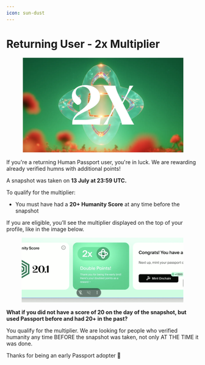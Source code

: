 ```yaml
---
icon: sun-dust
---
```


# Returning User - 2x Multiplier

<figure><img src="../../.gitbook/assets/image (57).png" alt=""><figcaption></figcaption></figure>

If you're a returning Human Passport user, you're in luck. We are rewarding already verified humns with additional points!

A snapshot was taken on **13 July at 23:59 UTC.**

To qualify for the multiplier:

* You must have had a **20+ Humanity Score** at any time before the snapshot

If you are eligible, you’ll see the multiplier displayed on the top of your profile, like in the image below.&#x20;

<figure><img src="../../.gitbook/assets/image (58).png" alt=""><figcaption></figcaption></figure>

**What if you did not have a score of 20 on the day of the snapshot, but used Passport before and had 20+ in the past?**

You qualify for the multiplier. We are looking for people who verified humanity any time BEFORE the snapshot was taken, not only AT THE TIME it was done.&#x20;

Thanks for being an early Passport adopter 💚
